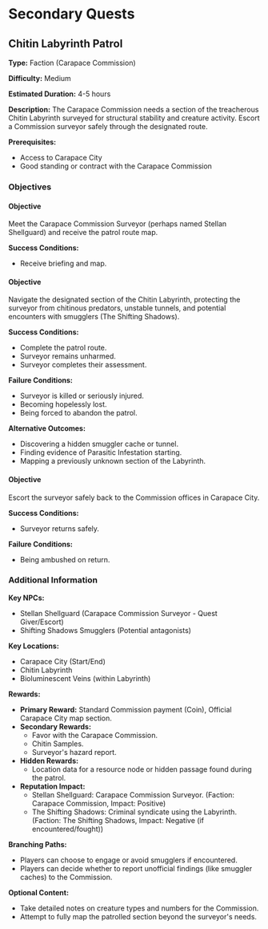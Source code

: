 # Secondary Quests

## Chitin Labyrinth Patrol

**Type:** Faction (Carapace Commission)

**Difficulty:** Medium

**Estimated Duration:** 4-5 hours

**Description:** The Carapace Commission needs a section of the treacherous Chitin Labyrinth surveyed for structural stability and creature activity. Escort a Commission surveyor safely through the designated route.

**Prerequisites:**
- Access to Carapace City
- Good standing or contract with the Carapace Commission

### Objectives

#### Objective

Meet the Carapace Commission Surveyor (perhaps named Stellan Shellguard) and receive the patrol route map.

**Success Conditions:**
- Receive briefing and map.

#### Objective

Navigate the designated section of the Chitin Labyrinth, protecting the surveyor from chitinous predators, unstable tunnels, and potential encounters with smugglers (The Shifting Shadows).

**Success Conditions:**
- Complete the patrol route.
- Surveyor remains unharmed.
- Surveyor completes their assessment.

**Failure Conditions:**
- Surveyor is killed or seriously injured.
- Becoming hopelessly lost.
- Being forced to abandon the patrol.

**Alternative Outcomes:**
- Discovering a hidden smuggler cache or tunnel.
- Finding evidence of Parasitic Infestation starting.
- Mapping a previously unknown section of the Labyrinth.

#### Objective

Escort the surveyor safely back to the Commission offices in Carapace City.

**Success Conditions:**
- Surveyor returns safely.

**Failure Conditions:**
- Being ambushed on return.

### Additional Information

**Key NPCs:**
- Stellan Shellguard (Carapace Commission Surveyor - Quest Giver/Escort)
- Shifting Shadows Smugglers (Potential antagonists)

**Key Locations:**
- Carapace City (Start/End)
- Chitin Labyrinth
- Bioluminescent Veins (within Labyrinth)

**Rewards:**
- **Primary Reward:** Standard Commission payment (Coin), Official Carapace City map section.
- **Secondary Rewards:**
  - Favor with the Carapace Commission.
  - Chitin Samples.
  - Surveyor's hazard report.
- **Hidden Rewards:**
  - Location data for a resource node or hidden passage found during the patrol.
- **Reputation Impact:**
  - Stellan Shellguard: Carapace Commission Surveyor. (Faction: Carapace Commission, Impact: Positive)
  - The Shifting Shadows: Criminal syndicate using the Labyrinth. (Faction: The Shifting Shadows, Impact: Negative (if encountered/fought))

**Branching Paths:**
- Players can choose to engage or avoid smugglers if encountered.
- Players can decide whether to report unofficial findings (like smuggler caches) to the Commission.

**Optional Content:**
- Take detailed notes on creature types and numbers for the Commission.
- Attempt to fully map the patrolled section beyond the surveyor's needs.